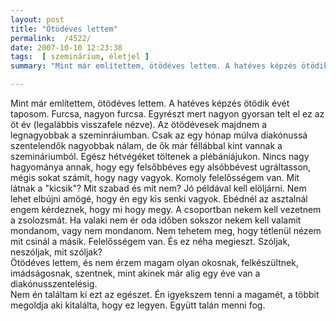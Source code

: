```yaml
---
layout: post
title: "Ötödéves lettem"
permalink:  /4522/ 
date: 2007-10-10 12:23:38
tags:  [ szeminárium, életjel ] 
summary: "Mint már említettem, ötödéves lettem. A hatéves képzés ötödik évét taposom. Furcsa, nagyon furcsa. Egyrészt mert nagyon gyorsan telt el ez az öt év (legalábbis visszafele nézve). Az ötödévesek majdnem a legnagyobbak a szeminráiumban. Csak az egy hónap múlva diakónussá szentelendők nagyobbak nálam, de ők már féllábbal kint vannak a szemináriumból. Egész hétvégéket töltenek a plébániájukon. Nincs nagy hagyománya annak, hogy egy felsőbbéves egy alsóbbévest ugráltasson, mégis sokat számít, hogy nagy vagyok. Komoly felelősségem van."

---
```

Mint már említettem, ötödéves lettem. A hatéves képzés ötödik évét taposom. Furcsa, nagyon furcsa. Egyrészt mert nagyon gyorsan telt el ez az öt év (legalábbis visszafele nézve). Az ötödévesek majdnem a legnagyobbak a szeminráiumban. Csak az egy hónap múlva diakónussá szentelendők nagyobbak nálam, de ők már féllábbal kint vannak a szemináriumból. Egész hétvégéket töltenek a plébániájukon. Nincs nagy hagyománya annak, hogy egy felsőbbéves egy alsóbbévest ugráltasson, mégis sokat számít, hogy nagy vagyok. Komoly felelősségem van. Mit látnak a "kicsik"? Mit szabad és mit nem? Jó példával kell elöljárni. Nem lehet elbújni amögé, hogy én egy kis senki vagyok. Ebédnél az asztalnál engem kérdeznek, hogy mi hogy megy. A csoportban nekem kell vezetnem a zsolozsmát. Ha valaki nem ér oda időben sokszor nekem kell valamit mondanom, vagy nem mondanom. Nem tehetem meg, hogy tétlenül nézem mit csinál a másik. Felelősségem van. És ez néha megieszt. Szóljak, neszóljak, mit szóljak?  
Ötödéves lettem, és nem érzem magam olyan okosnak, felkészültnek, imádságosnak, szentnek, mint akinek már alig egy éve van a diakónusszentelésig.  
Nem én találtam ki ezt az egészet. Én igyekszem tenni a magamét, a többit megoldja aki kitalálta, hogy ez legyen. Együtt talán menni fog. 